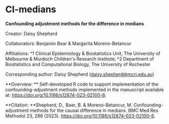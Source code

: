 # CI-medians
**Confounding adjustment methods for the difference in medians**

Creator: Daisy Shepherd

Collaborators: Benjamin Bear & Margarita Moreno-Betancur

Affiliations: ^1 Clinical Epidemiology & Biostatistics Unit, The University of Melbourne & Murdoch Children's Research Institute; ^2 Department of Biostatistics and Computational Biology, The University of Rochester

Corresponding author: Daisy Shepherd (daisy.shepherd@mcri.edu.au)

**Overview: ** Self-developed R code to support implementation of the confounding-adjustment methods implemented in the manuscript available at: https://doi.org/10.1186/s12874-023-02100-6. 

**Citation: **Shepherd, D., Baer, B. & Moreno-Betancur, M. Confounding-adjustment methods for the causal difference in medians. BMC Med Res Methodol 23, 288 (2023). https://doi.org/10.1186/s12874-023-02100-6.
